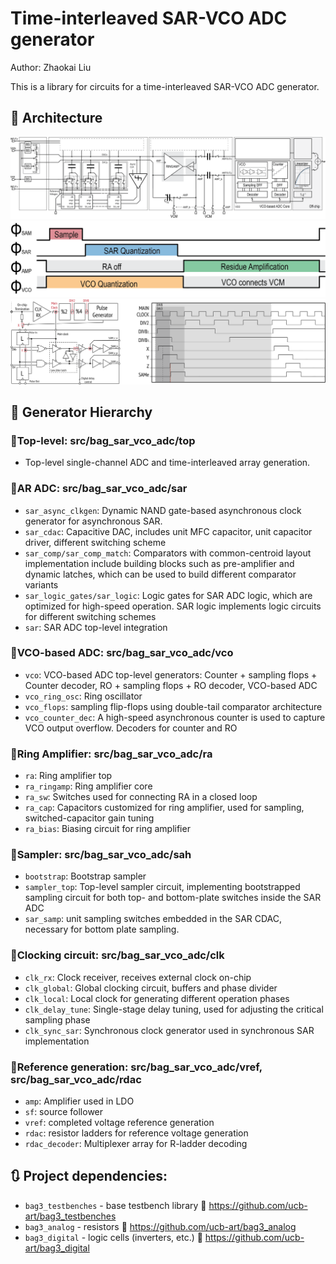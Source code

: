 #  Time-interleaved SAR-VCO ADC generator

Author: Zhaokai Liu

This is a library for circuits for a time-interleaved SAR-VCO ADC generator.

## 📖 Architecture


![Channel diagram](pics/channel-top.png)
![Channel Timing](pics/channel-time.png)
![TI clocking](pics/clocking-diag-waveform.png)

## :bookmark_tabs: Generator Hierarchy
### 🔘Top-level: src/bag_sar_vco_adc/top
- Top-level single-channel ADC and time-interleaved array generation.
###  🔘AR ADC: src/bag_sar_vco_adc/sar
- `sar_async_clkgen`: Dynamic NAND gate-based asynchronous clock generator for asynchronous SAR.
- `sar_cdac`: Capacitive DAC, includes unit MFC capacitor, unit capacitor driver, different switching scheme
- `sar_comp/sar_comp_match`: Comparators with common-centroid layout implementation include building blocks such as pre-amplifier and dynamic latches, which can be used to build different comparator variants
- `sar_logic_gates/sar_logic`: Logic gates for SAR ADC logic, which are optimized for high-speed operation. SAR logic implements logic circuits for different switching schemes
- `sar`: SAR ADC top-level integration
### 🔘VCO-based ADC: src/bag_sar_vco_adc/vco
- `vco`: VCO-based ADC top-level generators: Counter + sampling flops + Counter decoder, RO + sampling flops + RO decoder, VCO-based ADC
- `vco_ring_osc`: Ring oscillator
- `vco_flops`: sampling flip-flops using double-tail comparator architecture
- `vco_counter_dec`: A high-speed asynchronous counter is used to capture VCO output overflow. Decoders for counter and RO
###  🔘Ring Amplifier: src/bag_sar_vco_adc/ra
- `ra`: Ring amplifier top
- `ra_ringamp`: Ring amplifier core
- `ra_sw`: Switches used for connecting RA in a closed loop
- `ra_cap`: Capacitors customized for ring amplifier, used for sampling, switched-capacitor gain tuning
- `ra_bias`: Biasing circuit for ring amplifier
### 🔘Sampler: src/bag_sar_vco_adc/sah
- `bootstrap`: Bootstrap sampler
- `sampler_top`: Top-level sampler circuit, implementing bootstrapped sampling circuit for both top- and bottom-plate switches inside the SAR ADC
- `sar_samp`: unit sampling switches embedded in the SAR CDAC, necessary for bottom plate sampling.
### 🔘Clocking circuit: src/bag_sar_vco_adc/clk
- `clk_rx`: Clock receiver, receives external clock on-chip
- `clk_global`: Global clocking circuit, buffers and phase divider
- `clk_local`: Local clock for generating different operation phases
- `clk_delay_tune`: Single-stage delay tuning, used for adjusting the critical sampling phase
- `clk_sync_sar`: Synchronous clock generator used in synchronous SAR implementation
### 🔘Reference generation: src/bag_sar_vco_adc/vref, src/bag_sar_vco_adc/rdac
- `amp`: Amplifier used in LDO
- `sf`: source follower
- `vref`: completed voltage reference generation
- `rdac`: resistor ladders for reference voltage generation
- `rdac_decoder`: Multiplexer array for R-ladder decoding
## :arrows_clockwise: Project dependencies:
- `bag3_testbenches` - base testbench library  :link: https://github.com/ucb-art/bag3_testbenches
- `bag3_analog` - resistors  :link: https://github.com/ucb-art/bag3_analog
- `bag3_digital` - logic cells (inverters, etc.)  :link:  https://github.com/ucb-art/bag3_digital
